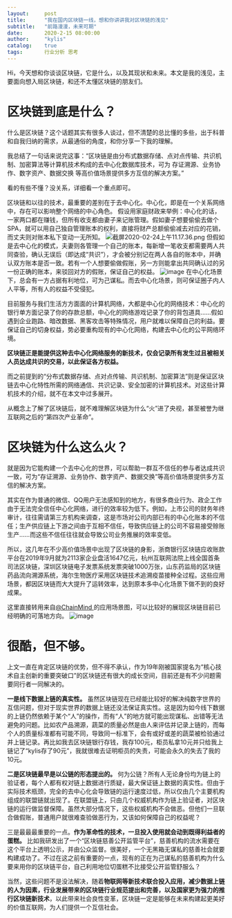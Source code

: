 ```yaml
---
layout:     post
title:      "我在国内区块链一线，想和你讲讲我对区块链的浅见"
subtitle:   "前路漫漫，未来可期"
date:       2020-2-15 08:00:00
author:     "kylis"
catalog:    true  
tags:       行业分析 思考
---
```


Hi，今天想和你谈谈区块链，它是什么，以及其现状和未来。本文是我的浅见，主要面向想入局区块链，和还不太懂区块链的朋友们。

# 区块链到底是什么？

什么是区块链？这个话题其实有很多人谈过，但不清楚的总比懂的多些，出于科普和自我归纳的需求，从最通俗的角度，和你分享一下我的理解。

我总结了一句话来说完这事：“区块链是由分布式数据存储、点对点传输、共识机制、加密算法等计算机技术构成的去中心化数据库技术，可为 存证溯源、业务协作、数字资产、数据交换 等高价值场景提供多方互信的解决方案。”

看的有些不懂？没关系，详细看一个重点即可。

区块链和以往的技术，最重要的差别在于去中心化。中心化，即是在一个关系网络中，存在可以影响整个网络的中心角色。
假设用家庭财政来举例：中心化的话，一家两口都在赚钱，但所有收支都由妻子来记账管理。假如妻子想要偷偷去做个SPA，就可以用自己独自管理账本的权利，直接将财产总额偷偷减去对应的花销，而丈夫则对账本私下变动一无所知。
![截屏2020-02-24上午11.17.36.png](https://i.loli.net/2020/02/24/yW1KXS8vIRftmdz.png)
但假如是去中心化的模式，夫妻则各管理一个自己的账本，每新增一笔收支都需要两人共同查验，确认无误后（即达成“共识”），才会被分别记在两人各自的账本中，并确认双方账本是否一致。若有一个人想要偷做假账，另一方则能拿出共同确认过的另一份正确的账本，来驳回对方的假账，保证自己的权益。
![image](https://user-images.githubusercontent.com/53331888/75126081-4f8e7800-56f3-11ea-8009-28f2d6c95a0b.png)
在中心化场景下，总会有一方占据有利地位，可为己谋私。而去中心化场景，则可保证圈子内人人平等，所有人的权益不受侵犯。

目前服务与我们生活方方面面的计算机网络，大都是中心化的网络技术：中心化的银行单方面记录了你的存款总额，中心化的网络游戏记录了你的背包道具……假如遇到企业跑路、暗改数据、黑客攻击等特殊情况，用户就难以保障自己的利益。要保证自己的切身权益，势必要重构现有的中心化网络，构建去中心化的公平网络环境。

**区块链正是能提供这种去中心化网络服务的新技术，仅会记录所有发生过且被相关人员达成共识的交易，以此保证各方权益。**

而之前提到的“分布式数据存储、点对点传输、共识机制、加密算法”则是保证区块链去中心化特性所需的网络通信、共识记录、安全加密的计算机技术。对这些计算机技术的介绍，就不在本文中过多展开。

从概念上了解了区块链后，就不难理解区块链为什么“火”进了央视，甚至被誉为继互联网之后的“第四次产业革命”。


# 区块链为什么这么火？

就是因为它能构建一个去中心化的世界，可以帮助一群互不信任的参与者达成共识一致，可为“存证溯源、业务协作、数字资产、数据交换”等高价值场景提供多方互信的解决方案。

其实在作为普通的微信、QQ用户无法感知到的地方，有很多商业行为、政企工作由于无法完全信任中心化网络，进行的效率较为低下。例如，上市公司的财务年终审计，往往需请第三方机构来调查，这是市场对公司内部已有的中心化账本的不信任；生产供应链上下游之间由于互相不信任，导致供应链上的公司不容易接受赊账生产……而这些不信任往往就会导致公司业务推展的效率变低。

所以，这几年在不少高价值场景中出现了区块链的身影，浙商银行区块链应收账款平台在2019年9月就为2113家企业盘活1647亿元，杭州互联网法院上线全国首条司法区块链，深圳区块链电子发票系统发票突破1000万张，山东药监局的区块链药品流向溯源系统，海尔生物医疗采用区块链技术追溯疫苗接种全过程。这些应用场景，都因区块链而大大提升了运转效率，达到原本多中心化场景下做不到的良好成果。

这里直接转用来自[@ChainMind ](https://www.zhihu.com/org/chainmind/)的应用场景图，可以比较好的展现区块链目前已经明确的可落地方向。
![image](https://user-images.githubusercontent.com/53331888/74581359-9391c680-4fe9-11ea-808b-606006e1c9e9.png)

# 很酷，但不够。

上文一直在肯定区块链的优势，但不得不承认，作为19年刚被国家提名为“核心技术自主创新的重要突破口”的区块链还有很大的成长空间，目前还是有不少问题需要同行者一同解决的。

**一是线下数据上链的真实性。** 虽然区块链现在已经能比较好的解决纯数字世界的互信问题，但对于现实世界的数据上链还没法保证真实性。这是因为如今线下数据的上链仍然依赖于某个“人”的操作，而有“人”的地方就可能出现谋私、出错等无法避免的问题。比如农产品溯源，蔬菜的质量必然是由人来评估并记录上链的，而每个人的质量标准都有可能不同，导致同一标准下，会有或好或差的蔬菜被检验通过并上链记录。再比如我去区块链银行存钱，我存100元，柜员私拿10元并只给我上链记了“kylis存了90元”，我就很难去证明柜员的失责，可能会永久的失去了我的10元。

**二是区块链最早是以公链的形态提出的。** 何为公链？所有人无论身份均为链上的验证者，每个人都有权对链上数据进行质疑，最大保证链上数据的真实性。但由于实际技术瓶颈，完全的去中心化会导致链的运行速度过低，所以仅由几个主要机构组成的联盟链就出现了。在联盟链上，只由几个权威机构作为链上验证者，对区块链的运行做监督保障。虽然大部分情况下，这些权威机构不会做恶。但他们一旦联合做假账，普通用户就很难查验做恶行为，又该如何保障自己的权益呢？

三是最最最重要的一点。**作为革命性的技术，一旦投入使用就会动到既得利益者的蛋糕。** 比如我研发出了一个“区块链慈善公开监管平台”，慈善机构的流水需要在这个平台上透明公示，并由公众监督。很美好，一个无黑箱无谋私的慈善社会就要构建成功了。不过在这之前有重要的一点，现有的正在为己谋私的慈善机构为什么要来用你的区块链平台，自己利用地位切蛋糕不比接受公开监管舒服么？

当然，这些问题不是没法解决，随着**物联网等新技术联合投入应用，减少数据上链的人为因素，行业发展带来的区块链行业规范提出和完善，以及国家更为强力的推行区块链新技术**，以此带来社会良性变革，区块链一定是能够在未来构建起更美好的价值互联网，为人们提供一个互信社会。

